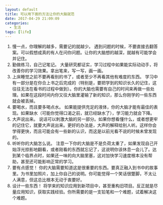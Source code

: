 ```yaml
---
layout: default
title: 可以用下面的方法让你的大脑就范
date: 2017-04-29 21:09:09
categories:
  - 生活
tags: [life]
---
```


1. 慢一点，你理解的越多，需要记的就越少。
遇到问题的时候，不要直接去翻答案。可以假想成真的有人在问你问题。让你的大脑想的越深，就越有可能学会并记住。
2. 勤做练习，自己记笔记。
大量研究都证实，学习过程中如果能实际动动手，将改善你的学习效果。拿出笔来，写一写，画一画。
3. 上床睡觉之前不要再看别的书了，或者至少不再看其他有难度的东西。
学习中有一部分是在你合上书之后完成的（特别是，要把学到的知识长久的记住，这往往无法在看书的过程中做到）。你的大脑也需要有自己的时间来再做一些处理。如果在这段时间内你又往大脑里灌输了新的知识，那么你刚学的一些东西就会被丢掉。
4. 要喝水，而且要多喝点水。
如果能提供充足的液体，你的大脑才能有最佳的表现。如果缺水（可能你觉得口渴之前，就已经缺水了），学习能力就会下降。
5. 大声说出来。
说话可以刺激大脑的另一部分。如果你想看懂什么，或者想更牢的记住它，就要大声说出来。更好的办法是，大声的解释给别人听。这样你会学得更快，而且可能会有一些新的认识，而这是以前光看不说的时候未曾发现的。
6. 听听你的大脑怎么说。
注意一下你的大脑是不是负荷太重了，如果发现自己开始浮光掠影地翻看，或者刚看的东西就忘记了，这说明你该休息一会儿了。达到某个临界点时，如果还一味的向大脑里塞，这对加快学习速度根本没有帮助，甚至还可能影响正常的学习。
7. 要有点感觉！
你的大脑需要知道这是很重要的东西。要真正融入到书中的故事里。为书里加照片，加上你自己的说明。你可能觉得一个笑话很蹩脚，不太让人满意，但这总比根本无动于衷要好。
8. 设计一些东西！
将学来的知识应用到新项目中，甚至重构旧项目。反正就是尽量应用知识，获取实践经验。你所需要的是一支铅笔和一个难题，试着解决这个难题。
